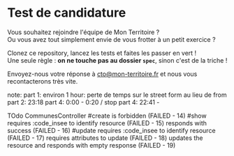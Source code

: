 # Test de candidature

Vous souhaitez rejoindre l'équipe de Mon Territoire ?  
Ou vous avez tout simplement envie de vous frotter à un petit exercice ?

Clonez ce repository, lancez les tests et faites les passer en vert !   
Une seule règle : **on ne touche pas au dossier `spec`**, sinon c'est de la triche !

Envoyez-nous votre réponse à [cto@mon-territoire.fr](mailto:cto@mon-territoire.fr) et nous vous recontacterons très vite.  

note:
part 1: environ 1 hour: perte de temps sur le street form au lieu de from
part 2: 23:18
part 4: 0:00 - 0:20 / stop
part 4: 22:41 - 

TOdo
CommunesController
  #create
    is forbidden (FAILED - 14)
  #show
    requires :code_insee to identify resource (FAILED - 15)
    responds with success (FAILED - 16)
  #update
    requires :code_insee to identify resource (FAILED - 17)
    requires attributes to update (FAILED - 18)
    updates the resource and responds with empty response (FAILED - 19)